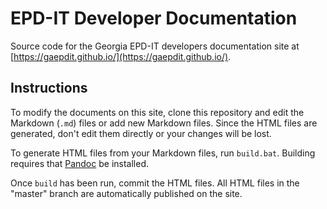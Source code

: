 # EPD-IT Developer Documentation

Source code for the Georgia EPD-IT developers documentation site at [https://gaepdit.github.io/](https://gaepdit.github.io/).

## Instructions

To modify the documents on this site, clone this repository and edit the Markdown (`.md`) files or add new Markdown files. Since the HTML files are generated, don't edit them directly or your changes will be lost.

To generate HTML files from your Markdown files, run `build.bat`. Building requires that [Pandoc](https://pandoc.org/installing.html) be installed.

Once `build` has been run, commit the HTML files. All HTML files in the "master" branch are automatically published on the site.
